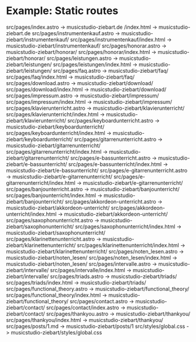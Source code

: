 # Example: Static routes
src/pages/index.astro                       -> musicstudio-ziebart.de
/index.html                                 -> musicstudio-ziebart.de
src/pages/instrumentenkauf.astro            -> musicstudio-ziebart/instrumentenkauf/
src/pages/instrumentenkauf/index.html       -> musicstudio-ziebart/instrumentenkauf/
src/pages/honorar.astro                     -> musicstudio-ziebart/honorar/
src/pages/honorar/index.html                -> musicstudio-ziebart/honorar/
src/pages/leistungen.astro                  -> musicstudio-ziebart/leistungen/
src/pages/leistungen/index.html             -> musicstudio-ziebart/leistungen/
src/pages/faq.astro                         -> musicstudio-ziebart/faq/
src/pages/faq/index.html                    -> musicstudio-ziebart/faq/
src/pages/download.astro                    -> musicstudio-ziebart/download/
src/pages/download/index.html               -> musicstudio-ziebart/download/
src/pages/impressum.astro                   -> musicstudio-ziebart/impressum/
src/pages/impressum/index.html              -> musicstudio-ziebart/impressum/
src/pages/klavierunterricht.astro           -> musicstudio-ziebart/klavierunterricht/
src/pages/klavierunterricht/index.html      -> musicstudio-ziebart/klavierunterricht/
src/pages/keyboardunterricht.astro          -> musicstudio-ziebart/keyboardunterricht/
src/pages/keyboardunterricht/index.html     -> musicstudio-ziebart/keyboardunterricht/
src/pages/gitarrenunterricht.astro          -> musicstudio-ziebart/gitarrenunterricht/
src/pages/gitarrenunterricht/index.html     -> musicstudio-ziebart/gitarrenunterricht/
src/pages/e-bassunterricht.astro            -> musicstudio-ziebart/e-bassunterricht/
src/pages/e-bassunterricht/index.html       -> musicstudio-ziebart/e-bassunterricht/
src/pages/e-gitarrenunterricht.astro        -> musicstudio-ziebart/e-gitarrenunterricht/
src/pages/e-gitarrenunterricht/index.html   -> musicstudio-ziebart/e-gitarrenunterricht/
src/pages/banjounterricht.astro             -> musicstudio-ziebart/banjounterricht/
src/pages/banjounterricht/index.html        -> musicstudio-ziebart/banjounterricht/
src/pages/akkordeon-unterricht.astro        -> musicstudio-ziebart/akkordeon-unterricht/
src/pages/akkordeon-unterricht/index.html   -> musicstudio-ziebart/akkordeon-unterricht/
src/pages/saxophonunterricht.astro          -> musicstudio-ziebart/saxophonunterricht/
src/pages/saxophonunterricht/index.html     -> musicstudio-ziebart/saxophonunterricht/
src/pages/klarinettenunterricht.astro       -> musicstudio-ziebart/klarinettenunterricht/
src/pages/klarinettenunterricht/index.html  -> musicstudio-ziebart/klarinettenunterricht/
src/pages/noten_lesen.astro                 -> musicstudio-ziebart/noten_lesen/
src/pages/noten_lesen/index.html            -> musicstudio-ziebart/noten_lesen/
src/pages/intervalle.astro                  -> musicstudio-ziebart/intervalle/
src/pages/intervalle/index.html             -> musicstudio-ziebart/intervalle/
src/pages/triads.astro                      -> musicstudio-ziebart/triads/
src/pages/triads/index.html                 -> musicstudio-ziebart/triads/
src/pages/functional_theory.astro           -> musicstudio-ziebart/functional_theory/
src/pages/functional_theory/index.html      -> musicstudio-ziebart/functional_theory/
src/pages/contact.astro                     -> musicstudio-ziebart/contact/
src/pages/contact/index.astro               -> musicstudio-ziebart/contact/
src/pages/thankyou.astro                    -> musicstudio-ziebart/thankyou/
src/pages/thankyou/index.html               -> musicstudio-ziebart/thankyou/
src/pages/posts/1.md                        -> musicstudio-ziebart/posts/1
src/styles/global.css                       -> musicstudio-ziebart/styles/global.css